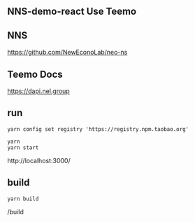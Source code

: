 ## NNS-demo-react Use Teemo

## NNS
https://github.com/NewEconoLab/neo-ns

## Teemo Docs
https://dapi.nel.group

## run
```
yarn config set registry 'https://registry.npm.taobao.org'
```

```
yarn
yarn start
```

http://localhost:3000/

## build

```
yarn build
```

/build